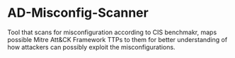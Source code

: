 # AD-Misconfig-Scanner
Tool that scans for misconfiguration according to CIS benchmakr, maps possible Mitre Att&CK Framework TTPs to them for better understanding of how attackers can possibly exploit the misconfigurations. 
